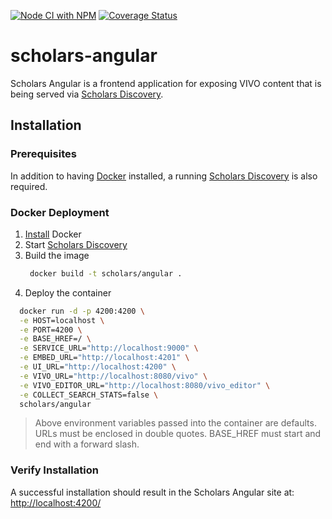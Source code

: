 [![Node CI with NPM](https://github.com/TAMULib/scholars-angular/workflows/Node%20CI%20with%20NPM/badge.svg)](https://github.com/TAMULib/scholars-angular/actions?query=workflow%3A%22Node+CI+with+NPM%22)
[![Coverage Status](https://coveralls.io/repos/github/TAMULib/scholars-angular/badge.svg?branch=tamu-master)](https://coveralls.io/github/TAMULib/scholars-angular?branch=tamu-master)

# scholars-angular

Scholars Angular is a frontend application for exposing VIVO content that is being served via [Scholars Discovery](https://github.com/vivo-community/scholars-discovery).

## Installation

### Prerequisites

In addition to having [Docker](https://docs.docker.com/) installed, a running [Scholars Discovery](https://github.com/vivo-community/scholars-discovery) is also required.


### Docker Deployment

1. [Install](https://docs.docker.com/install/) Docker
1. Start [Scholars Discovery](https://github.com/vivo-community/scholars-discovery#installation-instructions)
1. Build the image
   ```bash
    docker build -t scholars/angular .
   ```
1. Deploy the container
```bash
  docker run -d -p 4200:4200 \
  -e HOST=localhost \
  -e PORT=4200 \
  -e BASE_HREF=/ \
  -e SERVICE_URL="http://localhost:9000" \
  -e EMBED_URL="http://localhost:4201" \
  -e UI_URL="http://localhost:4200" \
  -e VIVO_URL="http://localhost:8080/vivo" \
  -e VIVO_EDITOR_URL="http://localhost:8080/vivo_editor" \
  -e COLLECT_SEARCH_STATS=false \
  scholars/angular
```

> Above environment variables passed into the container are defaults. URLs must be enclosed in double quotes. BASE_HREF must start and end with a forward slash.

### Verify Installation 

A successful installation should result in the Scholars Angular site at:
[http://localhost:4200/](http://localhost:4200)
